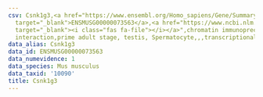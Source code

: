 ```yaml
---
csv: Csnk1g3,<a href="https://www.ensembl.org/Homo_sapiens/Gene/Summary?db=core;g=ENSMUSG00000073563"
  target="_blank">ENSMUSG00000073563</a>,<a href="https://www.ncbi.nlm.nih.gov/pubmed/25450459"
  target="_blank"><i class="fas fa-file"></i></a>",chromatin immunoprecipitation assay,direct
  interaction,prime adult stage, testis, Spermatocyte,,,transcriptional regulation,
data_alias: Csnk1g3
data_id: ENSMUSG00000073563
data_numevidence: 1
data_species: Mus musculus
data_taxid: '10090'
title: Csnk1g3
---
```

